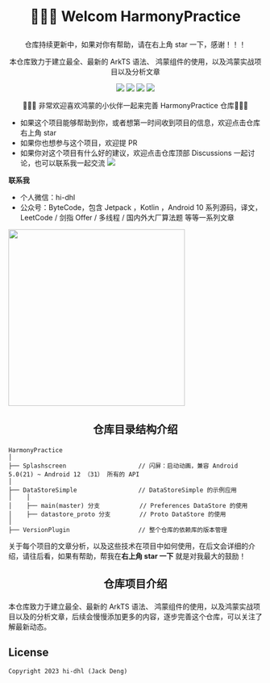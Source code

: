 # <p align="center"> 👋👋👋 Welcom HarmonyPractice </p>



<p align="center"> 仓库持续更新中，如果对你有帮助，请在右上角 star 一下，感谢！！！</p>
<p align="center"> 本仓库致力于建立最全、最新的 ArkTS 语法、 鸿蒙组件的使用，以及鸿蒙实战项目以及分析文章 </p>

<p align="center">
<a href="https://github.com/hi-dhl"><img src="https://img.shields.io/badge/GitHub-DHL-4BC51D.svg?style=flat"></a>  <a href="https://opensource.org/licenses/Apache-2.0"><img src="https://img.shields.io/badge/license-Apache2.0-blue.svg?style=flat"></a> <img src="https://img.shields.io/badge/language-ArkTs-orange.svg"/>  <img src="https://img.shields.io/badge/platform-android | iOS | Harmony-lightgrey.svg"/>
</p>

<p align="center"> 👋👋👋 非常欢迎喜欢鸿蒙的小伙伴一起来完善 HarmonyPractice 仓库💪💪💪</p>


* 如果这个项目能够帮助到你，或者想第一时间收到项目的信息，欢迎点击仓库右上角 star
* 如果你也想参与这个项目，欢迎提 PR
* 如果你对这个项目有什么好的建议，欢迎点击仓库顶部 Discussions 一起讨论，也可以联系我一起交流
![](https://img.hi-dhl.com/17058167366591.jpg)


**联系我**

* 个人微信：hi-dhl
* 公众号：ByteCode，包含 Jetpack ，Kotlin ，Android 10 系列源码，译文，LeetCode / 剑指 Offer / 多线程 / 国内外大厂算法题 等等一系列文章

<img src='http://cdn.51git.cn/2020-10-20-151047.png' width = 350px/>


## <p align="center"> 仓库目录结构介绍 </p>

```
HarmonyPractice
│
├── Splashscreen                    // 闪屏：启动动画，兼容 Android 5.0(21) ~ Android 12 （31） 所有的 API
│
├── DataStoreSimple                 // DataStoreSimple 的示例应用
│    │
│    ├── main(master) 分支           // Preferences DataStore 的使用
│    ├── datastore_proto 分支        // Proto DataStore 的使用
│
├── VersionPlugin                   // 整个仓库的依赖库的版本管理
```

关于每个项目的文章分析，以及这些技术在项目中如何使用，在后文会详细的介绍，请往后看，如果有帮助，帮我在**右上角 star 一下** 就是对我最大的鼓励！

## <p align="center"> 仓库项目介绍 </p>

本仓库致力于建立最全、最新的 ArkTS 语法、 鸿蒙组件的使用，以及鸿蒙实战项目以及的分析文章，后续会慢慢添加更多的内容，逐步完善这个仓库，可以关注了解最新动态。



## License

```
Copyright 2023 hi-dhl (Jack Deng)
```


